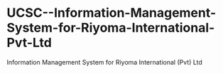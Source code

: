 


# UCSC--Information-Management-System-for-Riyoma-International-Pvt-Ltd
Information Management System for Riyoma International (Pvt) Ltd
